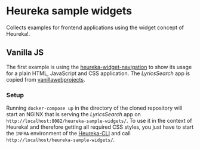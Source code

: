 # Heureka sample widgets
Collects examples for frontend applications using the widget concept of Heureka!.

## Vanilla JS
The first example is using the [heureka-widget-navigation](https://github.com/SOTETO/heureka-widget-navigation-2021) to 
show its usage for a plain HTML, JavaScript and CSS application. The _LyricsSearch_ app is copied from 
[vanillawebprojects](https://github.com/bradtraversy/vanillawebprojects/tree/master/lyrics-search).

### Setup
Running `docker-compose up` in the directory of the cloned repository will start an NGINX that is serving the _LyricsSearch_
app on `http://localhost:8082/heureka-sample-widgets/`. To use it in the context of Heureka! and therefore getting all required CSS styles, you
just have to start the `INFRA` environment of the [Heureka-CLI](https://github.com/SOTETO/heureka) and call `http://localhost/heureka-sample-widgets/`.
